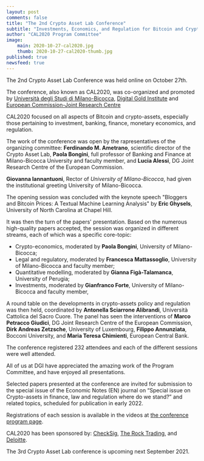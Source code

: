 ```yaml
---
layout: post
comments: false
title: "The 2nd Crypto Asset Lab Conference"
subtitle: "Investments, Economics, and Regulation for Bitcoin and Crypto Assets" 
author: "CAL2020 Program Committee"
image:
    main: 2020-10-27-cal2020.jpg
    thumb: 2020-10-27-cal2020-thumb.jpg
published: true
newsfeed: true
---
```


The 2nd Crypto Asset Lab Conference was held online on October 27th.

The conference, also known as CAL2020, was co-organized and promoted by [Università degli Studi di Milano-Bicocca](https://www.unimib.it/), [Digital Gold Institute](http://dgi.io/) and [European Commission-Joint Research Centre](https://ec.europa.eu/knowledge4policy/organisation/jrc-joint-research-centre_en)

CAL2020 focused on all aspects of Bitcoin and crypto-assets, especially those pertaining to investment, banking, finance, monetary economics, and regulation.

The work of the conference was open by the rapresentatives of the organizing committee: **Ferdinando M. Ametrano**, scientific director of the Crypto Asset Lab, **Paola Bongini**, full professor of Banking and Finance at Milano-Bicocca University and faculty member, and **Lucia Alessi**, DG Joint Research Centre of the European Commission.

**Giovanna Iannantuoni**, Rector of *University of Milano-Bicocca*,  had given the institutional greeting University of Milano-Bicocca.

The opening session was concluded with the keynote speech "Bloggers and Bitcoin Prices: A Textual Machine Learning Analysis" by **Eric Ghysels**, University of North Carolina at Chapel Hill.

It was then the turn of the papers' presentation. Based on the numerous high-quality papers accepted, the session was organized in different streams, each of which was a specific core-topic:

* Crypto-economics, moderated by  **Paola Bongini**, University of Milano-Bicocca;
* Legal and regulatory, moderated by **Francesca Mattassoglio**, University of Milano-Bicocca and faculty member;
* Quantitative modelling, moderated by **Gianna Figà-Talamanca**, University of Perugia;
* Investments, moderated by  **Gianfranco Forte**, University of Milano-Bicocca and faculty member,

A round table on the developments in crypto-assets policy and regulation was then held, coordinated by **Antonella Sciarrone Alibrandi**, Università Cattolica del Sacro Cuore. The panel has seen the interventions of **Marco Petracco Giudici**, DG Joint Research Centre of the European Commission, **Dirk Andreas Zetzsche**, University of Luxembourg, **Filippo Annunziata**, Bocconi University, and **Maria Teresa Chimienti**, European Central Bank.

The conference registered 232 attendees and each of the different sessions were well attended.

All of us at DGI have appreciated the amazing work of the Program Committee, and have enjoyed all presentations.

Selected papers presented at the conference are invited for submission to the special issue of the Economic Notes (EN) journal on “Special issue on Crypto-assets in finance, law and regulation where do we stand?” and related topics, scheduled for publication in early 2022.

Registrations of each session is available in the videos at [the conference program page](https://cryptoassetlab.diseade.unimib.it/cal2020/).

CAL2020 has been sponsored by: [CheckSig](https://checksig.com), [The Rock Trading](https://www.therocktrading.com/en/), and [Deloitte](https://www.google.com/aclk?sa=l&ai=DChcSEwjn5-Oixd_uAhUEhdUKHfXDC8UYABAAGgJ3cw&ae=2&sig=AOD64_3YPD2ZKeVgsv8BKyY5kRWPGqdymg&q&adurl&ved=2ahUKEwjxp9mixd_uAhVHz4UKHRDlAt4Q0Qx6BAgKEAE).

The 3rd Crypto Asset Lab conference is upcoming next September 2021.

